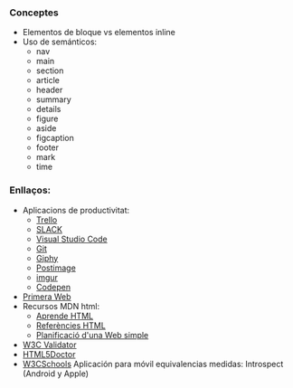 ### Conceptes

* Elementos de bloque vs elementos inline
* Uso de semánticos:
  * nav
  * main
  * section
  * article
  * header
  * summary
  * details
  * figure
  * aside
  * figcaption
  * footer
  * mark
  * time

### Enllaços:
+ Aplicacions de productivitat:
  * [Trello](https://trello.com)
  * [SLACK](https://slack.com/intl/es-es/)
  * [Visual Studio Code](https://code.visualstudio.com/)
  * [Git](https://git-scm.com/)
  * [Giphy](https://giphy.com/)
  * [Postimage](https://postimg.cc)
  * [imgur](https://imgur.com)
  * [Codepen](https://codepen.io)
+ [Primera Web](http://info.cern.ch/)
+ Recursos MDN html:
  * [Aprende HTML](https://developer.mozilla.org/es/docs/Learn)
  * [Referències HTML](https://developer.mozilla.org/kab/docs/Web/HTML)
  * [Planificació d'una Web simple](https://developer.mozilla.org/en-US/docs/Learn/HTML/Introduction_to_HTML/Document_and_website_structure#Enter_HTML5_structural_elements#Planning_a_simple_website)
+ [W3C Validator](https://validator.w3.org/#validate_by_input )
+ [HTML5Doctor](http://html5doctor.com/element-index/)
+ [W3CSchools](https://www.w3schools.com/)
Aplicación para móvil equivalencias medidas: Introspect (Android y Apple)

